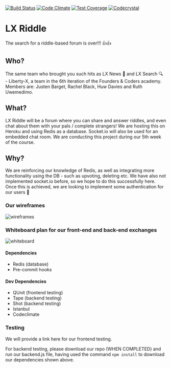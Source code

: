 [![Build Status](https://travis-ci.org/liberty-x/lxriddle.svg?branch=master)](https://travis-ci.org/liberty-x/lxriddle)
[![Code Climate](https://codeclimate.com/github/liberty-x/lxriddle/badges/gpa.svg)](https://codeclimate.com/github/liberty-x/lxriddle)
[![Test Coverage](https://codeclimate.com/github/liberty-x/lxriddle/badges/coverage.svg)](https://codeclimate.com/github/liberty-x/lxriddle/coverage)
[![Codecrystal](https://img.shields.io/badge/code-crystal-5CB3FF.svg)](http://codecrystal.herokuapp.com/crystalise/liberty-x/lxriddle/master)

# LX Riddle
The search for a riddle-based forum is over!!! :+1::+1:

## Who?

The same team who brought you such hits as LX News :newspaper: and LX Search :mag: - Liberty-X, a team in the 6th iteration of the Founders & Coders academy. Members are: Justen Barget, Rachel Black, Huw Davies and Ruth Uwemedimo.

## What?

LX Riddle will be a forum where you can share and answer riddles, and even chat about them with your pals / complete strangers! We are hosting this on Heroku and using Redis as a database. Socket.io will also be used for an embedded chat room. We are conducting this project during our 5th week of the course.

## Why?

We are reinforcing our knowledge of Redis, as well as integrating more functionality using the DB - such as upvoting, deleting etc. We have also not implemented socket.io before, so we hope to do this successfully here. Once this is achieved, we are looking to implement some authentication for our users :closed_lock_with_key:  

### Our wireframes

![wireframes](https://files.gitter.im/RachelBLondon/libert-x/w5ML/instgrachat-wireframes.png)

### Whiteboard plan for our front-end and back-end exchanges

![whiteboard](https://files.gitter.im/RachelBLondon/libert-x/JeOA/DSC_0603.JPG)

#### Dependencies

* Redis (database)
* Pre-commit hooks

#### Dev Dependencies

* QUnit (frontend testing)
* Tape (backend testing)
* Shot (backend testing)
* Istanbul
* Codeclimate

### Testing

We will provide a link here for our frontend testing.

For backend testing, please download our repo (WHEN COMPLETED) and run our backend.js file, having used the command ``npm install`` to download our dependencies shown above.
